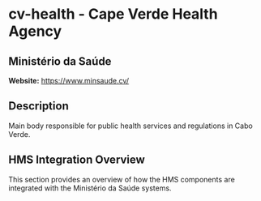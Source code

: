 # cv-health - Cape Verde Health Agency

## Ministério da Saúde

**Website:** https://www.minsaude.cv/

## Description

Main body responsible for public health services and regulations in Cabo Verde.

## HMS Integration Overview

This section provides an overview of how the HMS components are integrated with the Ministério da Saúde systems.
